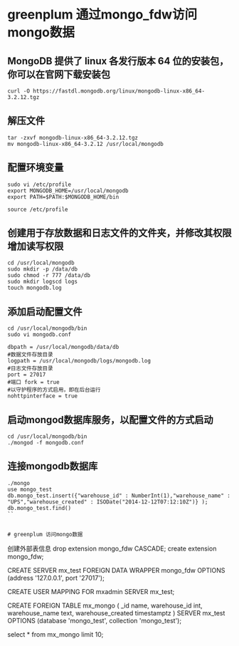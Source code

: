 # greenplum 通过mongo_fdw访问mongo数据

## MongoDB 提供了 linux 各发行版本 64 位的安装包，你可以在官网下载安装包
```
curl -O https://fastdl.mongodb.org/linux/mongodb-linux-x86_64-3.2.12.tgz
```

## 解压文件
```
tar -zxvf mongodb-linux-x86_64-3.2.12.tgz
mv mongodb-linux-x86_64-3.2.12 /usr/local/mongodb
```


## 配置环境变量
```
sudo vi /etc/profile
export MONGODB_HOME=/usr/local/mongodb
export PATH=$PATH:$MONGODB_HOME/bin

source /etc/profile
```


## 创建用于存放数据和日志文件的文件夹，并修改其权限增加读写权限
```
cd /usr/local/mongodb
sudo mkdir -p /data/db
sudo chmod -r 777 /data/db
sudo mkdir logscd logs
touch mongodb.log
```


## 添加启动配置文件
```
cd /usr/local/mongodb/bin 
sudo vi mongodb.conf

dbpath = /usr/local/mongodb/data/db 
#数据文件存放目录 
logpath = /usr/local/mongodb/logs/mongodb.log 
#日志文件存放目录 
port = 27017 
#端口 fork = true 
#以守护程序的方式启用，即在后台运行 
nohttpinterface = true
```


## 启动mongod数据库服务，以配置文件的方式启动
```
cd /usr/local/mongodb/bin
./mongod -f mongodb.conf
```


## 连接mongodb数据库
```
./mongo
use mongo_test
db.mongo_test.insert({"warehouse_id" : NumberInt(1),"warehouse_name" : "UPS","warehouse_created" : ISODate("2014-12-12T07:12:10Z")} );
db.mongo_test.find() 
``


# greenplum 访问mongo数据
```
创建外部表信息
drop extension mongo_fdw CASCADE;
create extension mongo_fdw;

CREATE SERVER mx_test FOREIGN DATA WRAPPER mongo_fdw
OPTIONS (address '127.0.0.1', port '27017');

CREATE USER MAPPING FOR mxadmin  SERVER mx_test;

CREATE FOREIGN TABLE mx_mongo
(
        _id name,
        warehouse_id int,
        warehouse_name text,
        warehouse_created timestamptz
)
SERVER mx_test
OPTIONS (database 'mongo_test', collection 'mongo_test');

select * from mx_mongo limit 10;

```


